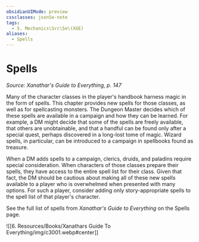 ```yaml
---
obsidianUIMode: preview
cssclasses: json5e-note
tags:
  - 5. Mechanics\Src\5e\(XGE)
aliases:
  - Spells
---
```

# Spells
*Source: Xanathar's Guide to Everything, p. 147* 

Many of the character classes in the player's handbook harness magic in the form of spells. This chapter provides new spells for those classes, as well as for spellcasting monsters. The Dungeon Master decides which of these spells are available in a campaign and how they can be learned. For example, a DM might decide that some of the spells are freely available, that others are unobtainable, and that a handful can be found only after a special quest, perhaps discovered in a long-lost tome of magic. Wizard spells, in particular, can be introduced to a campaign in spellbooks found as treasure.

When a DM adds spells to a campaign, clerics, druids, and paladins require special consideration. When characters of those classes prepare their spells, they have access to the entire spell list for their class. Given that fact, the DM should be cautious about making all of these new spells available to a player who is overwhelmed when presented with many options. For such a player, consider adding only story-appropriate spells to the spell list of that player's character.

See the full list of spells from *Xanathar's Guide to Everything* on the Spells page.

![[6. Resources/Books/Xanathars Guide To Everything/img/c3001.webp#center]]
